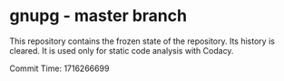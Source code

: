 # gnupg - master branch

This repository contains the frozen state of the repository.
Its history is cleared. It is used only for static code
analysis with Codacy.

Commit Time: 1716266699